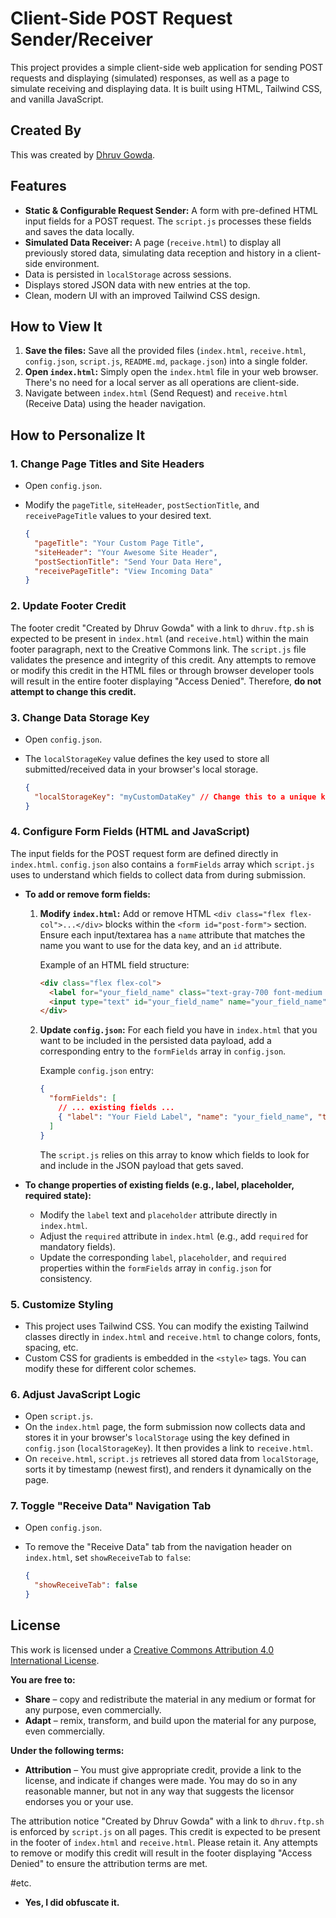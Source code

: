 # Client-Side POST Request Sender/Receiver

This project provides a simple client-side web application for sending POST requests and displaying (simulated) responses, as well as a page to simulate receiving and displaying data. It is built using HTML, Tailwind CSS, and vanilla JavaScript.

## Created By

This was created by [Dhruv Gowda](dhruv.ftp.sh).

## Features

*   **Static & Configurable Request Sender:** A form with pre-defined HTML input fields for a POST request. The `script.js` processes these fields and saves the data locally.
*   **Simulated Data Receiver:** A page (`receive.html`) to display all previously stored data, simulating data reception and history in a client-side environment.
*   Data is persisted in `localStorage` across sessions.
*   Displays stored JSON data with new entries at the top.
*   Clean, modern UI with an improved Tailwind CSS design.

## How to View It

1.  **Save the files:** Save all the provided files (`index.html`, `receive.html`, `config.json`, `script.js`, `README.md`, `package.json`) into a single folder.
2.  **Open `index.html`:** Simply open the `index.html` file in your web browser. There's no need for a local server as all operations are client-side.
3.  Navigate between `index.html` (Send Request) and `receive.html` (Receive Data) using the header navigation.

## How to Personalize It

### 1. Change Page Titles and Site Headers

*   Open `config.json`.
*   Modify the `pageTitle`, `siteHeader`, `postSectionTitle`, and `receivePageTitle` values to your desired text.

    ```json
    {
      "pageTitle": "Your Custom Page Title",
      "siteHeader": "Your Awesome Site Header",
      "postSectionTitle": "Send Your Data Here",
      "receivePageTitle": "View Incoming Data"
    }
    ```

### 2. Update Footer Credit

The footer credit "Created by Dhruv Gowda" with a link to `dhruv.ftp.sh` is expected to be present in `index.html` (and `receive.html`) within the main footer paragraph, next to the Creative Commons link. The `script.js` file validates the presence and integrity of this credit. Any attempts to remove or modify this credit in the HTML files or through browser developer tools will result in the entire footer displaying "Access Denied". Therefore, **do not attempt to change this credit.**

### 3. Change Data Storage Key

*   Open `config.json`.
*   The `localStorageKey` value defines the key used to store all submitted/received data in your browser's local storage.

    ```json
    {
      "localStorageKey": "myCustomDataKey" // Change this to a unique key if desired
    }
    ```

### 4. Configure Form Fields (HTML and JavaScript)

The input fields for the POST request form are defined directly in `index.html`. `config.json` also contains a `formFields` array which `script.js` uses to understand which fields to collect data from during submission.

*   **To add or remove form fields:**
    1.  **Modify `index.html`:** Add or remove HTML `<div class="flex flex-col">...</div>` blocks within the `<form id="post-form">` section. Ensure each input/textarea has a `name` attribute that matches the name you want to use for the data key, and an `id` attribute.

        Example of an HTML field structure:
        ```html
        <div class="flex flex-col">
          <label for="your_field_name" class="text-gray-700 font-medium mb-1">Your Field Label*</label>
          <input type="text" id="your_field_name" name="your_field_name" class="mt-1 p-3 border ..." placeholder="Placeholder text" required>
        </div>
        ```

    2.  **Update `config.json`:** For each field you have in `index.html` that you want to be included in the persisted data payload, add a corresponding entry to the `formFields` array in `config.json`.

        Example `config.json` entry:
        ```json
        {
          "formFields": [
            // ... existing fields ...
            { "label": "Your Field Label", "name": "your_field_name", "type": "text", "placeholder": "Placeholder text", "required": true }
          ]
        }
        ```
        The `script.js` relies on this array to know which fields to look for and include in the JSON payload that gets saved.

*   **To change properties of existing fields (e.g., label, placeholder, required state):**
    *   Modify the `label` text and `placeholder` attribute directly in `index.html`.
    *   Adjust the `required` attribute in `index.html` (e.g., add `required` for mandatory fields).
    *   Update the corresponding `label`, `placeholder`, and `required` properties within the `formFields` array in `config.json` for consistency.

### 5. Customize Styling

*   This project uses Tailwind CSS. You can modify the existing Tailwind classes directly in `index.html` and `receive.html` to change colors, fonts, spacing, etc.
*   Custom CSS for gradients is embedded in the `<style>` tags. You can modify these for different color schemes.

### 6. Adjust JavaScript Logic

*   Open `script.js`.
*   On the `index.html` page, the form submission now collects data and stores it in your browser's `localStorage` using the key defined in `config.json` (`localStorageKey`). It then provides a link to `receive.html`.
*   On `receive.html`, `script.js` retrieves all stored data from `localStorage`, sorts it by timestamp (newest first), and renders it dynamically on the page.

### 7. Toggle "Receive Data" Navigation Tab

*   Open `config.json`.
*   To remove the "Receive Data" tab from the navigation header on `index.html`, set `showReceiveTab` to `false`:

    ```json
    {
      "showReceiveTab": false
    }
    ```

## License

This work is licensed under a [Creative Commons Attribution 4.0 International License](http://creativecommons.org/licenses/by/4.0/?ref=chooser-v1).

**You are free to:**

*   **Share** – copy and redistribute the material in any medium or format for any purpose, even commercially.
*   **Adapt** – remix, transform, and build upon the material for any purpose, even commercially.

**Under the following terms:**

*   **Attribution** – You must give appropriate credit, provide a link to the license, and indicate if changes were made. You may do so in any reasonable manner, but not in any way that suggests the licensor endorses you or your use.

The attribution notice "Created by Dhruv Gowda" with a link to `dhruv.ftp.sh` is enforced by `script.js` on all pages. This credit is expected to be present in the footer of `index.html` and `receive.html`. Please retain it. Any attempts to remove or modify this credit will result in the footer displaying "Access Denied" to ensure the attribution terms are met.


#etc.

* **Yes, I did obfuscate it.**
